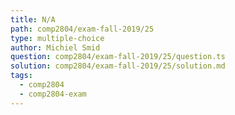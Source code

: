 ```yaml
---
title: N/A
path: comp2804/exam-fall-2019/25
type: multiple-choice
author: Michiel Smid
question: comp2804/exam-fall-2019/25/question.ts
solution: comp2804/exam-fall-2019/25/solution.md
tags:
  - comp2804
  - comp2804-exam
---
```

